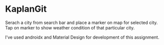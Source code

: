 # KaplanGit

Serach a city from search bar and place a marker on map for selected city. Tap on marker to show weather condition of that particular city.

I've used androidx and Material Design for development of this assignment.
